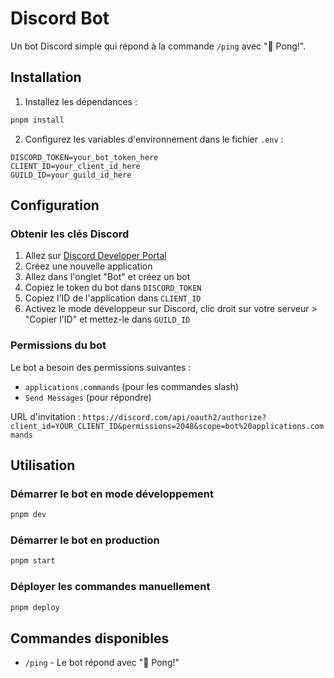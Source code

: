 # Discord Bot

Un bot Discord simple qui répond à la commande `/ping` avec "🏓 Pong!".

## Installation

1. Installez les dépendances :
```bash
pnpm install
```

2. Configurez les variables d'environnement dans le fichier `.env` :
```env
DISCORD_TOKEN=your_bot_token_here
CLIENT_ID=your_client_id_here
GUILD_ID=your_guild_id_here
```

## Configuration

### Obtenir les clés Discord

1. Allez sur [Discord Developer Portal](https://discord.com/developers/applications)
2. Créez une nouvelle application
3. Allez dans l'onglet "Bot" et créez un bot
4. Copiez le token du bot dans `DISCORD_TOKEN`
5. Copiez l'ID de l'application dans `CLIENT_ID`
6. Activez le mode développeur sur Discord, clic droit sur votre serveur > "Copier l'ID" et mettez-le dans `GUILD_ID`

### Permissions du bot

Le bot a besoin des permissions suivantes :
- `applications.commands` (pour les commandes slash)
- `Send Messages` (pour répondre)

URL d'invitation : `https://discord.com/api/oauth2/authorize?client_id=YOUR_CLIENT_ID&permissions=2048&scope=bot%20applications.commands`

## Utilisation

### Démarrer le bot en mode développement
```bash
pnpm dev
```

### Démarrer le bot en production
```bash
pnpm start
```

### Déployer les commandes manuellement
```bash
pnpm deploy
```

## Commandes disponibles

- `/ping` - Le bot répond avec "🏓 Pong!"
